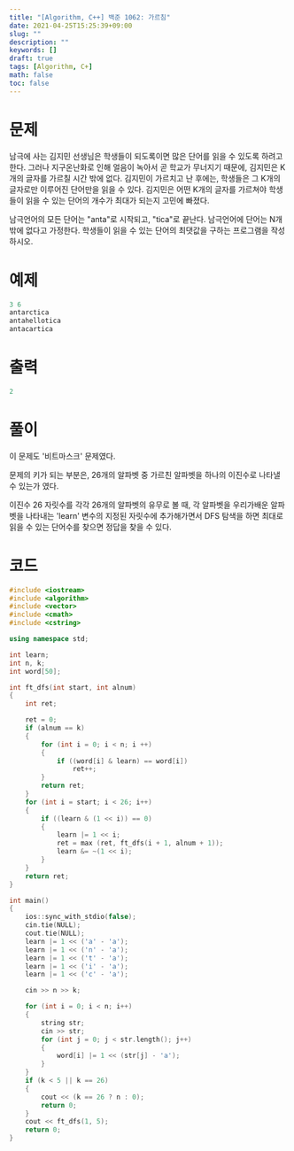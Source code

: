 ```yaml
---
title: "[Algorithm, C++] 백준 1062: 가르침"
date: 2021-04-25T15:25:39+09:00
slug: ""
description: ""
keywords: []
draft: true
tags: [Algorithm, C+]
math: false
toc: false
---
```

# 문제

남극에 사는 김지민 선생님은 학생들이 되도록이면 많은 단어를 읽을 수 있도록 하려고 한다. 그러나 지구온난화로 인해 얼음이 녹아서 곧 학교가 무너지기 때문에, 김지민은 K개의 글자를 가르칠 시간 밖에 없다. 김지민이 가르치고 난 후에는, 학생들은 그 K개의 글자로만 이루어진 단어만을 읽을 수 있다. 김지민은 어떤 K개의 글자를 가르쳐야 학생들이 읽을 수 있는 단어의 개수가 최대가 되는지 고민에 빠졌다.

남극언어의 모든 단어는 "anta"로 시작되고, "tica"로 끝난다. 남극언어에 단어는 N개 밖에 없다고 가정한다. 학생들이 읽을 수 있는 단어의 최댓값을 구하는 프로그램을 작성하시오.

# 예제

```cpp
3 6
antarctica
antahellotica
antacartica
```

# 출력

```cpp
2
```

# 풀이

이 문제도 '비트마스크' 문제였다.

문제의 키가 되는 부분은, 26개의 알파벳 중 가르친 알파벳을 하나의 이진수로 나타낼 수 있는가 였다.

이진수 26 자릿수를 각각 26개의 알파벳의 유무로 볼 때, 각 알파벳을 우리가배운 알파벳을 나타내는 'learn' 변수의 지정된 자릿수에 추가해가면서 DFS 탐색을 하면 최대로 읽을 수 있는 단어수를 찾으면 정답을 찾을 수 있다.

# 코드

```cpp
#include <iostream>
#include <algorithm>
#include <vector>
#include <cmath>
#include <cstring>

using namespace std;

int learn;
int n, k;
int word[50];

int	ft_dfs(int start, int alnum)
{
	int ret;

	ret = 0;
	if (alnum == k)
	{
		for (int i = 0; i < n; i ++)
		{
			if ((word[i] & learn) == word[i])
				ret++;
		}
		return ret;
	}
	for (int i = start; i < 26; i++)
	{
		if ((learn & (1 << i)) == 0)
		{
			learn |= 1 << i;
			ret = max (ret, ft_dfs(i + 1, alnum + 1));
			learn &= ~(1 << i);
		}
	}
	return ret;
}

int main()
{
	ios::sync_with_stdio(false);
	cin.tie(NULL);
	cout.tie(NULL);
	learn |= 1 << ('a' - 'a');
	learn |= 1 << ('n' - 'a');
	learn |= 1 << ('t' - 'a');
	learn |= 1 << ('i' - 'a');
	learn |= 1 << ('c' - 'a');

	cin >> n >> k;

	for (int i = 0; i < n; i++)
	{
		string str;
		cin >> str;
		for (int j = 0; j < str.length(); j++)
		{
			word[i] |= 1 << (str[j] - 'a');
		}
	}
	if (k < 5 || k == 26)
	{
		cout << (k == 26 ? n : 0);
		return 0;
	}
	cout << ft_dfs(1, 5);
	return 0;
}
```
